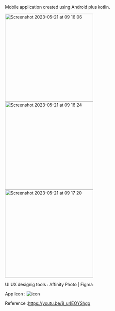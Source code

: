 
Mobile application created using Android plus kotlin.

<img width="290" alt="Screenshot 2023-05-21 at 09 16 06" src="https://github.com/itzmalith/Lumo-Notes/assets/84328437/4cd5c063-5572-4aee-a238-4890d13865d4">
<img width="290" alt="Screenshot 2023-05-21 at 09 16 24" src="https://github.com/itzmalith/Lumo-Notes/assets/84328437/9481a6dd-8b0e-4885-ad23-f61123506188">
<img width="290" alt="Screenshot 2023-05-21 at 09 17 20" src="https://github.com/itzmalith/Lumo-Notes/assets/84328437/ff310a41-3b18-43a9-9793-ae79cdddf0cc">

UI UX designig tools : Affinity Photo | Figma 

App Icon : ![icon](https://github.com/itzmalith/Lumo-Notes/assets/84328437/bf6903c0-6261-4dab-9552-9b66ca4d9506)

Reference :https://youtu.be/8_u4EOYShgo
